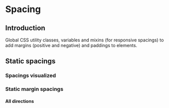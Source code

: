 # Spacing

## Introduction
Global CSS utility classes, variables and mixins (for responsive spacings) to add margins (positive and negative) and paddings to elements.

## Static spacings

### Spacings visualized

<Playground :childElementLayout="{spacing: 'inline'}">
  <div class="example-spacing-visual">
    <div class="p-spacing-pt-4 p-spacing-pr-4" />
  </div>
  <div class="example-spacing-visual">
    <div class="p-spacing-pt-8 p-spacing-pr-8" />
  </div>
  <div class="example-spacing-visual">
    <div class="p-spacing-pt-16 p-spacing-pr-16" />
  </div>
  <div class="example-spacing-visual">
    <div class="p-spacing-pt-24 p-spacing-pr-24" />
  </div>
  <div class="example-spacing-visual">
    <div class="p-spacing-pt-32 p-spacing-pr-32" />
  </div>
  <div class="example-spacing-visual">
    <div class="p-spacing-pt-40 p-spacing-pr-40" />
  </div>
  <div class="example-spacing-visual">
    <div class="p-spacing-pt-48 p-spacing-pr-48" />
  </div>
  <div class="example-spacing-visual">
    <div class="p-spacing-pt-56 p-spacing-pr-56" />
  </div>
  <div class="example-spacing-visual">
    <div class="p-spacing-pt-64 p-spacing-pr-64" />
  </div>
  <div class="example-spacing-visual">
    <div class="p-spacing-pt-72 p-spacing-pr-72" />
  </div>
  <div class="example-spacing-visual">
    <div class="p-spacing-pt-80 p-spacing-pr-80" />
  </div>
</Playground>

### Static margin spacings

#### All directions

<Playground>
  <div class="example-spacing">
    <div class="p-spacing-m-40" />
  </div>
</Playground>

#### Top

<Playground>
  <div class="example-spacing">
    <div class="p-spacing-mt-40" />
  </div>
</Playground>

#### Right

<Playground>
  <div class="example-spacing">
    <div class="p-spacing-mr-40" />
  </div>
</Playground>

#### Bottom

<Playground>
  <div class="example-spacing">
    <div class="p-spacing-mb-40" />
  </div>
</Playground>

#### Left

<Playground>
  <div class="example-spacing">
    <div class="p-spacing-ml-40" />
  </div>
</Playground>

---

### Static negative margin spacings

#### All directions

<Playground>
  <div class="example-spacing negative">
    <div class="p-spacing-m-n-40" />
  </div>
</Playground>

#### Top

<Playground>
  <div class="example-spacing negative">
    <div class="p-spacing-m-nt-40" />
  </div>
</Playground>

#### Right

<Playground>
  <div class="example-spacing negative">
    <div class="p-spacing-m-nr-40" />
  </div>
</Playground>

#### Bottom

<Playground>
  <div class="example-spacing negative">
    <div class="p-spacing-m-nb-40" />
  </div>
</Playground>

#### Left

<Playground>
  <div class="example-spacing negative">
    <div class="p-spacing-m-nl-40" />
  </div>
</Playground>

---

### Static padding spacings

#### All directions

<Playground>
  <div class="example-spacing">
    <div class="p-spacing-p-40"/>
  </div>
</Playground>

#### Top

<Playground>
  <div class="example-spacing">
    <div class="p-spacing-pt-40"/>
  </div>
</Playground>

#### Right

<Playground>
<div class="example-spacing">
  <div class="p-spacing-pr-40"/>
</div>
</Playground>

#### Bottom

<Playground>
  <div class="example-spacing">
    <div class="p-spacing-pb-40"/>
  </div>
</Playground>

#### Left

<Playground>
  <div class="example-spacing">
    <div class="p-spacing-pl-40"/>
  </div>
</Playground>

--- 

### Usage
Static spacings can be used as `padding` or `margin` by a CSS utility class on the element itself or as variable inside SCSS.

**Given values are:**

`0 | 4 | 8 | 16 | 24 | 32 | 40 | 48 | 56 | 64 | 72 | 80`

**Possible class names for margin spacings (where {v} is the spacing value):**
* `p-spacing-m-{v}` => margin (all 4 directions)
* `p-spacing-mt-{v}` => margin-top
* `p-spacing-mr-{v}` => margin-right
* `p-spacing-mb-{v}` => margin-bottom
* `p-spacing-ml-{v}` => margin-left
* `p-spacing-m-n-{v}` => negative margin (all 4 directions)
* `p-spacing-m-nt-{v}` => negative margin-top
* `p-spacing-m-nr-{v}` => negative margin-right
* `p-spacing-m-nb-{v}` => negative margin-bottom
* `p-spacing-m-nl-{v}` => negative margin-left
* `p-spacing-mt-auto` => margin-top "auto"
* `p-spacing-mr-auto` => margin-right "auto"
* `p-spacing-mb-auto` => margin-bottom "auto"
* `p-spacing-ml-auto` => margin-left "auto"

**Possible class names for padding spacings (where {v} is the spacing value):**
* `p-spacing-p-{v}` => padding (all 4 directions)
* `p-spacing-pt-{v}` => padding-top
* `p-spacing-pr-{v}` => padding-right
* `p-spacing-pb-{v}` => padding-bottom
* `p-spacing-pl-{v}` => padding-left

**Possible variable for usage inside SCSS (where {v} is the spacing value):**
* `$p-spacing-{v};`

---

## Responsive spacings
Responsive spacings adapt their spacing value automatically with predefined sizes regarding to major breakpoints. On smaller viewports they decrease, on bigger screens they increase.

### Spacings visualized

<Playground :childElementLayout="{spacing: 'inline'}">
  <div class="example-spacing-visual">
    <div class="p-spacing-pt-a p-spacing-pr-a" />
  </div>
  <div class="example-spacing-visual">
    <div class="p-spacing-pt-b p-spacing-pr-b" />
  </div>
  <div class="example-spacing-visual">
    <div class="p-spacing-pt-c p-spacing-pr-c" />
  </div>
  <div class="example-spacing-visual">
    <div class="p-spacing-pt-d p-spacing-pr-d" />
  </div>
  <div class="example-spacing-visual">
    <div class="p-spacing-pt-e p-spacing-pr-e" />
  </div>
  <div class="example-spacing-visual">
    <div class="p-spacing-pt-f p-spacing-pr-f" />
  </div>
  <div class="example-spacing-visual">
    <div class="p-spacing-pt-g p-spacing-pr-g" />
  </div>
</Playground>

### Responsive margin spacings

#### All directions

<Playground>
  <div class="example-spacing">
    <div class="p-spacing-m-d" />
  </div>
</Playground>

#### Top

<Playground>
  <div class="example-spacing">
    <div class="p-spacing-mt-d" />
  </div>
</Playground>

#### Right

<Playground>
  <div class="example-spacing">
    <div class="p-spacing-mr-d" />
  </div>
</Playground>

#### Bottom

<Playground>
  <div class="example-spacing">
    <div class="p-spacing-mb-d" />
  </div>
</Playground>

#### Left

<Playground>
  <div class="example-spacing">
    <div class="p-spacing-ml-d" />
  </div>
</Playground>

---

### Responsive negative margin spacings

#### All directions

<Playground>
  <div class="example-spacing negative-responsive">
    <div class="p-spacing-m-n-d" />
  </div>
</Playground>

#### Top

<Playground>
  <div class="example-spacing negative-responsive">
    <div class="p-spacing-m-nt-d" />
  </div>
</Playground>

#### Right

<Playground>
  <div class="example-spacing negative-responsive">
    <div class="p-spacing-m-nr-d" />
  </div>
</Playground>

#### Bottom

<Playground>
  <div class="example-spacing negative-responsive">
    <div class="p-spacing-m-nb-d" />
  </div>
</Playground>

#### Left

<Playground>
  <div class="example-spacing negative-responsive">
    <div class="p-spacing-m-nl-d" />
  </div>
</Playground>

---

### Responsive padding spacings

#### All directions

<Playground>
  <div class="example-spacing">
    <div class="p-spacing-p-d"/>
  </div>
</Playground>

#### Top

<Playground>
  <div class="example-spacing">
    <div class="p-spacing-pt-d"/>
  </div>
</Playground>

#### Right

<Playground>
  <div class="example-spacing">
    <div class="p-spacing-pr-d"/>
  </div>
</Playground>

#### Bottom

<Playground>
  <div class="example-spacing">
    <div class="p-spacing-pb-d"/>
  </div>
</Playground>

#### Left

<Playground>
  <div class="example-spacing">
    <div class="p-spacing-pl-d"/>
  </div>
</Playground>

--- 

### Usage
Responsive spacings can be used to achieve different spacings on predefined major viewport sizes, e.g. to equalize overall whitespace between elements. They can be used as a CSS utility class on the element itself or as a mixin directly in SCSS.

**Given values are:**

`"a" | "b" | "c" | "d" | "e" | "f" | "g"`

**Possible class names (where {v} is the spacing value):**
* `p-spacing-m-{v}` => margin (all 4 directions)
* `p-spacing-mt-{v}` => margin-top
* `p-spacing-mr-{v}` => margin-right
* `p-spacing-mb-{v}` => margin-bottom
* `p-spacing-ml-{v}` => margin-left
* `p-spacing-m-n-{v}` => negative margin (all 4 directions)
* `p-spacing-m-nt-{v}` => negative margin-top
* `p-spacing-m-nr-{v}` => negative margin-right
* `p-spacing-m-nb-{v}` => negative margin-bottom
* `p-spacing-m-nl-{v}` => negative margin-left
* `p-spacing-p-{v}` => padding (all 4 directions)
* `p-spacing-pt-{v}` => padding-top
* `p-spacing-pr-{v}` => padding-right
* `p-spacing-pb-{v}` => padding-bottom
* `p-spacing-pl-{v}` => padding-left

**Possible mixin for usage inside SCSS (where {v} is the spacing value):**
* `@include p-spacing-{v}({type}, {direction:optional}, {sign:optional})`

**Examples of responsive spacing mixin (with positive and negative value):**
The responsive spacing mixin needs up to 3 parameters passed for defining type, direction and sign.

* `@include p-spacing-a('padding')` => positive spacing "a" with padding in all directions
* `@include p-spacing-b('margin', 'top')` => positive spacing "b" with margin-top direction
* `@include p-spacing-b('margin', 'top', '-')` => negative spacing "b" with margin-top direction

--- 

## Responsive zero spacings defined by breakpoints
In some cases spacings need to be set to zero to delete unwanted spacings for a specific breakpoint (e.g. by changing major layout from desktop to mobile).
To achive highest flexibility, breakpoint behaviour can set **from** a `min` breakpoint value and also **to** a `max` breakpoint value. This means that zero spacings can be defined from breakpoint `xxs` to the max value given in the class name and also from the min value in the class name to breakpoint `xxl` (@see `min` and `max` identifiers in the class name).

**Example**:  
`p-spacing-m-0-max-s` => zero value (of margin) is set until breakpoint `s` is reached, the the other value takes care of your spacing on wider viewports.  
`p-spacing-m-0-min-s` => zero value (of margin) is set after breakpoint `s` is reached, the the other value takes care of your spacing on smaller viewports.

### Zero margin spacings defined by breakpoints for static spacings

#### Reset margin-top until breakpoint "s"

<Playground>
  <div class="example-spacing">
    <div class="p-spacing-mt-0-max-s p-spacing-mt-40" />
  </div>
</Playground>

#### Reset margin-top from breakpoint "s"

<Playground>
  <div class="example-spacing">
    <div class="p-spacing-mt-0-min-s p-spacing-mt-40" />
  </div>
</Playground>

### Zero padding spacings defined by breakpoints for static spacings

#### Reset padding-top to max breakpoint "s"

<Playground>
  <div class="example-spacing">
    <div class="p-spacing-pt-0-max-s p-spacing-pt-40" />
  </div>
</Playground>

#### Reset padding-top from min breakpoint "s"

<Playground>
  <div class="example-spacing">
    <div class="p-spacing-pt-0-min-s p-spacing-pt-40" />
  </div>
</Playground>

### Zero padding spacings defined by breakpoints for responsive spacings

#### Reset margin-top to max breakpoint "s"

<Playground>
  <div class="example-spacing">
    <div class="p-spacing-mt-0-max-s p-spacing-mt-d" />
  </div>
</Playground>

#### Reset margin-top from min breakpoint "s"

<Playground>
  <div class="example-spacing">
    <div class="p-spacing-mt-0-min-s p-spacing-mt-d" />
  </div>
</Playground>

#### Reset padding-top to max breakpoint "s"

<Playground>
  <div class="example-spacing">
    <div class="p-spacing-pt-0-max-s p-spacing-pt-d" />
  </div>
</Playground>

#### Reset padding-top from min breakpoint "s"

<Playground>
  <div class="example-spacing">
    <div class="p-spacing-pt-0-min-s p-spacing-pt-d" />
  </div>
</Playground>

<style scoped lang="scss">
  @import '~@porscheui/ui-kit-js/src/styles/utility/index';
  
  $color-blue-1: lightskyblue;
  $color-blue-2: deepskyblue;
  $color-blue-3: dodgerblue;
  $color-blue-4: royalblue;
  
  .example-spacing-visual {
    display: inline-flex;

    > div {
      background-color: $color-blue-1;
      width: fit-content;
    }
  }

  .example-spacing {
    display: inline-block;
    vertical-align: top;
    background-color: $color-blue-1;

    &.negative {
      padding: $p-spacing-40;
    }

    &.negative-responsive {
      @include p-spacing-d('padding');

      > [class*='p-spacing-'] {
        width: 2 * $p-spacing-d;
        height: 2 * $p-spacing-d;

        @include breakpoint('s') {
          width: 2 * $p-spacing-d-s;
          height: 2 * $p-spacing-d-s;
        }
        @include breakpoint('m') {
          width: 2 * $p-spacing-d-m;
          height: 2 * $p-spacing-d-m;
        }
        @include breakpoint('l') {
          width: 2 * $p-spacing-d-l;
          height: 2 * $p-spacing-d-l;
        }
        @include breakpoint('xl') {
          width: 2 * $p-spacing-d-xl;
          height: 2 * $p-spacing-d-xl;
        }
      }
    }

    [class*='p-spacing-'] {
      position: relative;
      width: $p-spacing-80;
      height: $p-spacing-80;

      &::before {
        content: '';
        display: block;
        width: 100%;
        height: 100%;
        background-color: $color-blue-2;
      }
    }
  }
</style>